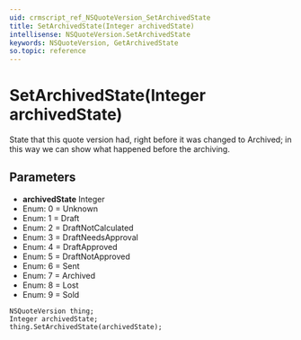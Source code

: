 ```yaml
---
uid: crmscript_ref_NSQuoteVersion_SetArchivedState
title: SetArchivedState(Integer archivedState)
intellisense: NSQuoteVersion.SetArchivedState
keywords: NSQuoteVersion, GetArchivedState
so.topic: reference
---
```


# SetArchivedState(Integer archivedState)

State that this quote version had, right before it was changed to Archived; in this way we can show what happened before the archiving.

## Parameters

* **archivedState** Integer
* Enum: 0 = Unknown
* Enum: 1 = Draft
* Enum: 2 = DraftNotCalculated
* Enum: 3 = DraftNeedsApproval
* Enum: 4 = DraftApproved
* Enum: 5 = DraftNotApproved
* Enum: 6 = Sent
* Enum: 7 = Archived
* Enum: 8 = Lost
* Enum: 9 = Sold

```crmscript
NSQuoteVersion thing;
Integer archivedState;
thing.SetArchivedState(archivedState);
```

